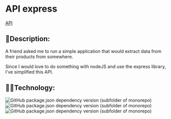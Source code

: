 # API express

[API](https://api-dutra.herokuapp.com/)

## 📰Description:

A friend asked me to run a simple application that would extract data from their products from somewhere.

Since I would love to do something with nodeJS and use the express library, I've simplified this API.

## 👨‍💻Technology:

![GitHub package.json dependency version (subfolder of monorepo)](https://img.shields.io/github/package-json/dependency-version/DutraGames/api-express/cors)
![GitHub package.json dependency version (subfolder of monorepo)](https://img.shields.io/github/package-json/dependency-version/DutraGames/api-express/express)
![GitHub package.json dependency version (subfolder of monorepo)](https://img.shields.io/github/package-json/dependency-version/DutraGames/api-express/node-fetch)